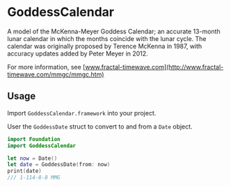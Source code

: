 # GoddessCalendar
A model of the McKenna-Meyer Goddess Calendar; an accurate 13-month lunar calendar in which the months coincide with the lunar cycle.
The calendar was originally proposed by Terence McKenna in 1987, with accuracy updates added by Peter Meyer in 2012.

For more information, see [www.fractal-timewave.com](http://www.fractal-timewave.com/mmgc/mmgc.htm)

## Usage
Import `GoddessCalendar.framework` into your project.

User the `GoddessDate` struct to convert to and from a `Date` object.
```swift
import Foundation
import GoddessCalendar

let now = Date()
let date = GoddessDate(from: now)
print(date)
/// 1-114-8-8 MMG
```
